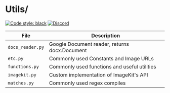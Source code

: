 # Utils/

[![Code style: black](https://img.shields.io/badge/code%20style-black-000000.svg?style=for-the-badge)](https://github.com/psf/black)
[![Discord](https://img.shields.io/discord/719343092963999804?color=%235865F2&label=Server&logo=discord&logoColor=white&style=for-the-badge)](https://discord.gg/CENcTvnarE)

| File             | Description                                   |
| ---------------- | --------------------------------------------- |
| `docs_reader.py` | Google Document reader, returns docx.Document |
| `etc.py`         | Commonly used Constants and Image URLs        |
| `functions.py`   | Commonly used functions and useful utilities  |
| `imagekit.py`    | Custom implementation of ImageKit's API       |
| `matches.py`     | Commonly used regex compiles                  |

